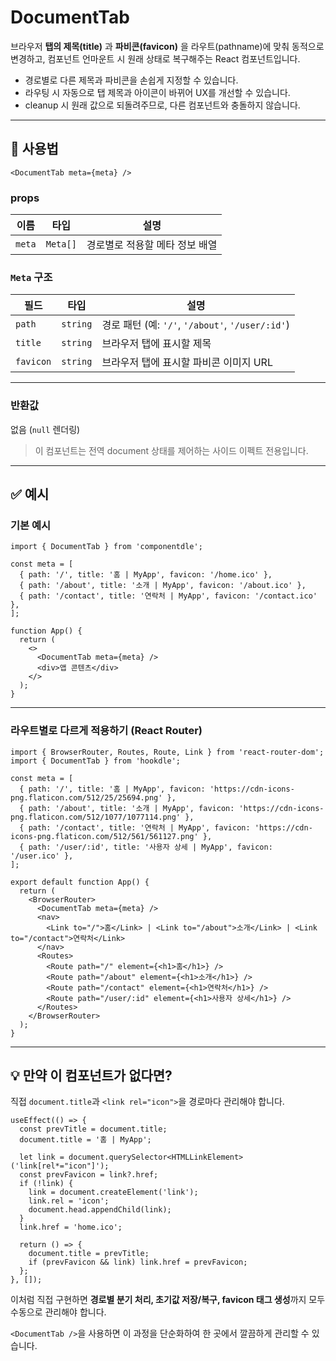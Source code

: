 # DocumentTab

브라우저 **탭의 제목(title)** 과 **파비콘(favicon)** 을 라우트(pathname)에 맞춰 동적으로 변경하고, 컴포넌트 언마운트 시 원래 상태로 복구해주는 React 컴포넌트입니다.

- 경로별로 다른 제목과 파비콘을 손쉽게 지정할 수 있습니다.
- 라우팅 시 자동으로 탭 제목과 아이콘이 바뀌어 UX를 개선할 수 있습니다.
- cleanup 시 원래 값으로 되돌려주므로, 다른 컴포넌트와 충돌하지 않습니다.

---

## 🔗 사용법

```tsx
<DocumentTab meta={meta} />
```

### props

| 이름   | 타입     | 설명                           |
| ------ | -------- | ------------------------------ |
| `meta` | `Meta[]` | 경로별로 적용할 메타 정보 배열 |

### `Meta` 구조

| 필드      | 타입     | 설명                                             |
| --------- | -------- | ------------------------------------------------ |
| `path`    | `string` | 경로 패턴 (예: `'/'`, `'/about'`, `'/user/:id'`) |
| `title`   | `string` | 브라우저 탭에 표시할 제목                        |
| `favicon` | `string` | 브라우저 탭에 표시할 파비콘 이미지 URL           |

---

### 반환값

없음 (`null` 렌더링)

> 이 컴포넌트는 전역 document 상태를 제어하는 사이드 이펙트 전용입니다.

---

## ✅ 예시

### 기본 예시

```tsx
import { DocumentTab } from 'componentdle';

const meta = [
  { path: '/', title: '홈 | MyApp', favicon: '/home.ico' },
  { path: '/about', title: '소개 | MyApp', favicon: '/about.ico' },
  { path: '/contact', title: '연락처 | MyApp', favicon: '/contact.ico' },
];

function App() {
  return (
    <>
      <DocumentTab meta={meta} />
      <div>앱 콘텐츠</div>
    </>
  );
}
```

---

### 라우트별로 다르게 적용하기 (React Router)

```tsx
import { BrowserRouter, Routes, Route, Link } from 'react-router-dom';
import { DocumentTab } from 'hookdle';

const meta = [
  { path: '/', title: '홈 | MyApp', favicon: 'https://cdn-icons-png.flaticon.com/512/25/25694.png' },
  { path: '/about', title: '소개 | MyApp', favicon: 'https://cdn-icons-png.flaticon.com/512/1077/1077114.png' },
  { path: '/contact', title: '연락처 | MyApp', favicon: 'https://cdn-icons-png.flaticon.com/512/561/561127.png' },
  { path: '/user/:id', title: '사용자 상세 | MyApp', favicon: '/user.ico' },
];

export default function App() {
  return (
    <BrowserRouter>
      <DocumentTab meta={meta} />
      <nav>
        <Link to="/">홈</Link> | <Link to="/about">소개</Link> | <Link to="/contact">연락처</Link>
      </nav>
      <Routes>
        <Route path="/" element={<h1>홈</h1>} />
        <Route path="/about" element={<h1>소개</h1>} />
        <Route path="/contact" element={<h1>연락처</h1>} />
        <Route path="/user/:id" element={<h1>사용자 상세</h1>} />
      </Routes>
    </BrowserRouter>
  );
}
```

---

## 💡 만약 이 컴포넌트가 없다면?

직접 `document.title`과 `<link rel="icon">`을 경로마다 관리해야 합니다.

```tsx
useEffect(() => {
  const prevTitle = document.title;
  document.title = '홈 | MyApp';

  let link = document.querySelector<HTMLLinkElement>('link[rel*="icon"]');
  const prevFavicon = link?.href;
  if (!link) {
    link = document.createElement('link');
    link.rel = 'icon';
    document.head.appendChild(link);
  }
  link.href = 'home.ico';

  return () => {
    document.title = prevTitle;
    if (prevFavicon && link) link.href = prevFavicon;
  };
}, []);
```

이처럼 직접 구현하면 **경로별 분기 처리, 초기값 저장/복구, favicon 태그 생성**까지 모두 수동으로 관리해야 합니다.

`<DocumentTab />`을 사용하면 이 과정을 단순화하여 한 곳에서 깔끔하게 관리할 수 있습니다.
